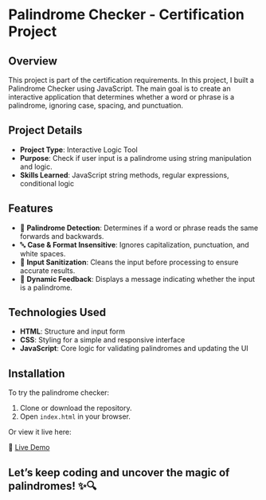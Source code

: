 # Palindrome Checker - Certification Project

## Overview
This project is part of the certification requirements. In this project, I built a Palindrome Checker using JavaScript. The main goal is to create an interactive application that determines whether a word or phrase is a palindrome, ignoring case, spacing, and punctuation.

## Project Details
- **Project Type**: Interactive Logic Tool
- **Purpose**: Check if user input is a palindrome using string manipulation and logic.
- **Skills Learned**: JavaScript string methods, regular expressions, conditional logic

## Features
- 🔁 **Palindrome Detection**: Determines if a word or phrase reads the same forwards and backwards.
- 🔤 **Case & Format Insensitive**: Ignores capitalization, punctuation, and white spaces.
- 🧹 **Input Sanitization**: Cleans the input before processing to ensure accurate results.
- 💬 **Dynamic Feedback**: Displays a message indicating whether the input is a palindrome.

## Technologies Used
- **HTML**: Structure and input form
- **CSS**: Styling for a simple and responsive interface
- **JavaScript**: Core logic for validating palindromes and updating the UI

## Installation
To try the palindrome checker:

1. Clone or download the repository.
2. Open `index.html` in your browser.

Or view it live here:

🔗 [Live Demo](https://abdallahbenj.github.io/Palindrome-checker/)

## Let’s keep coding and uncover the magic of palindromes! ✨🔍

